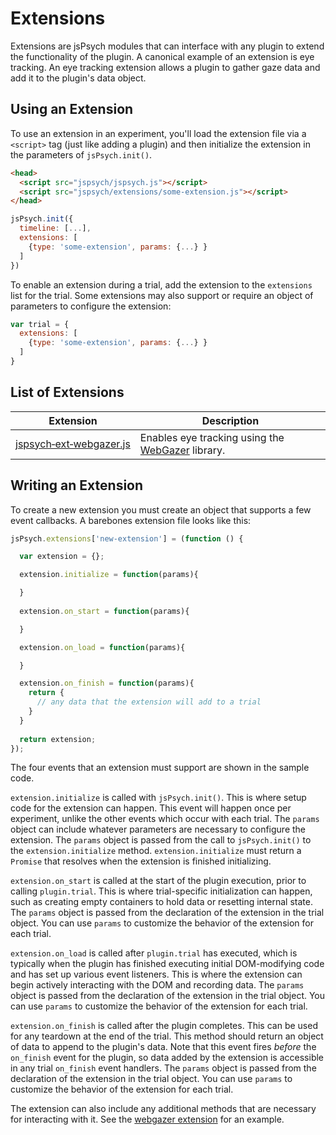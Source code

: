# Extensions

Extensions are jsPsych modules that can interface with any plugin to extend the functionality of the plugin. A canonical example of an extension is eye tracking. An eye tracking extension allows a plugin to gather gaze data and add it to the plugin's data object.

## Using an Extension

To use an extension in an experiment, you'll load the extension file via a `<script>` tag (just like adding a plugin) and then initialize the extension in the parameters of `jsPsych.init()`.

```html
<head>
  <script src="jspsych/jspsych.js"></script>
  <script src="jspsych/extensions/some-extension.js"></script>
</head>
```

```js
jsPsych.init({
  timeline: [...],
  extensions: [
    {type: 'some-extension', params: {...} }
  ]
})
```

To enable an extension during a trial, add the extension to the `extensions` list for the trial. Some extensions may also support or require an object of parameters to configure the extension:

```js
var trial = {
  extensions: [
    {type: 'some-extension', params: {...} }
  ]
}
```

## List of Extensions

Extension | Description
------ | -----------
[jspsych&#8209;ext&#8209;webgazer.js](/extensions/jspsych-ext-webgazer.md) | Enables eye tracking using the [WebGazer](https://webgazer.cs.brown.edu/) library.

## Writing an Extension

To create a new extension you must create an object that supports a few event callbacks. A barebones extension file looks like this:

```js
jsPsych.extensions['new-extension'] = (function () {

  var extension = {};

  extension.initialize = function(params){

  }
  
  extension.on_start = function(params){

  }

  extension.on_load = function(params){

  }

  extension.on_finish = function(params){
    return {
      // any data that the extension will add to a trial
    }
  }
  
  return extension;
});
```

The four events that an extension must support are shown in the sample code.

`extension.initialize` is called with `jsPsych.init()`. This is where setup code for the extension can happen. This event will happen once per experiment, unlike the other events which occur with each trial. The `params` object can include whatever parameters are necessary to configure the extension. The `params` object is passed from the call to `jsPsych.init()` to the `extension.initialize` method. `extension.initialize` must return a `Promise` that resolves when the extension is finished initializing. 

`extension.on_start` is called at the start of the plugin execution, prior to calling `plugin.trial`. This is where trial-specific initialization can happen, such as creating empty containers to hold data or resetting internal state. The `params` object is passed from the declaration of the extension in the trial object. You can use `params` to customize the behavior of the extension for each trial.

`extension.on_load` is called after `plugin.trial` has executed, which is typically when the plugin has finished executing initial DOM-modifying code and has set up various event listeners. This is where the extension can begin actively interacting with the DOM and recording data. The `params` object is passed from the declaration of the extension in the trial object. You can use `params` to customize the behavior of the extension for each trial.

`extension.on_finish` is called after the plugin completes. This can be used for any teardown at the end of the trial. This method should return an object of data to append to the plugin's data. Note that this event fires *before* the `on_finish` event for the plugin, so data added by the extension is accessible in any trial `on_finish` event handlers. The `params` object is passed from the declaration of the extension in the trial object. You can use `params` to customize the behavior of the extension for each trial.

The extension can also include any additional methods that are necessary for interacting with it. See the [webgazer extension](/extensions/jspsych-ext-webgazer.md) for an example.